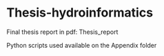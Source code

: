 # Thesis-hydroinformatics

Final thesis report in pdf: Thesis_report


Python scripts used available on the Appendix folder
